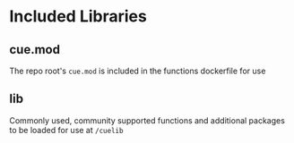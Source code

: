# Included Libraries

## cue.mod

The repo root's `cue.mod` is included in the functions dockerfile for use

## lib

Commonly used, community supported functions and additional packages to be loaded for use at `/cuelib`
